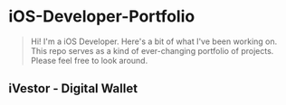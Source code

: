 # iOS-Developer-Portfolio
> Hi! I'm a iOS Developer. Here's a bit of what I've been working on.
This repo serves as a kind of ever-changing portfolio of projects. Please feel free to look around.

## iVestor - Digital Wallet
